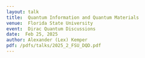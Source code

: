 ```yaml
---
layout: talk
title:  Quantum Information and Quantum Materials
venue:  Florida State University
event:  Dirac Quantum Discussions
date:  Feb 25, 2025
author: Alexander (Lex) Kemper
pdf: /pdfs/talks/2025_2_FSU_DQD.pdf
---
```


